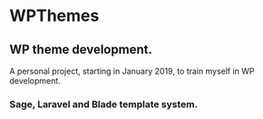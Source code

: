 # WPThemes

## WP theme development.
A personal project, starting in January 2019, to train myself in WP development.

### Sage, Laravel and Blade template system.
